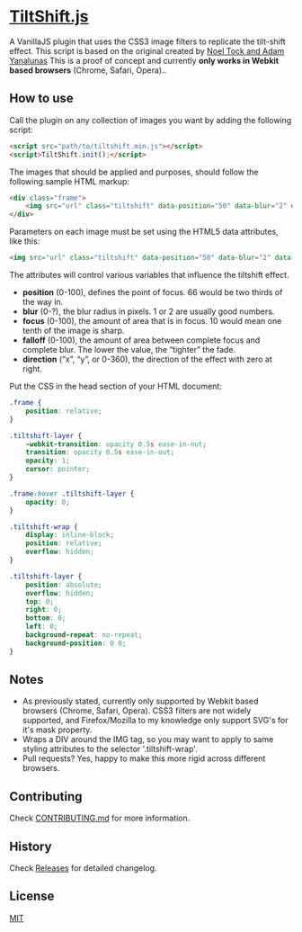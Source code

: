 # [TiltShift.js](http://www.pinceladasdaweb.com.br/blog/uploads/tiltshift/)

A VanillaJS plugin that uses the CSS3 image filters to replicate the tilt-shift effect. This script is based on the original created by [Noel Tock and Adam Yanalunas](http://www.noeltock.com/tilt-shift-css3-jquery-plugin/) This is a proof of concept and currently **only works in Webkit based browsers** (Chrome, Safari, Opera)..

## How to use

Call the plugin on any collection of images you want by adding the following script:

```html
<script src="path/to/tiltshift.min.js"></script>
<script>TiltShift.init();</script>
```

The images that should be applied and purposes, should follow the following sample HTML markup:

```html
<div class="frame">
    <img src="url" class="tiltshift" data-position="50" data-blur="2" data-focus="10" data-falloff="10" data-direction="y">
</div>
```

Parameters on each image must be set using the HTML5 data attributes, like this:

```html
<img src="url" class="tiltshift" data-position="50" data-blur="2" data-focus="10" data-falloff="10" data-direction="y">
```

The attributes will control various variables that influence the tiltshift effect.

- **position** (0-100), defines the point of focus. 66 would be two thirds of the way in.
- **blur** (0-?), the blur radius in pixels. 1 or 2 are usually good numbers.
- **focus** (0-100), the amount of area that is in focus. 10 would mean one tenth of the image is sharp.
- **falloff** (0-100), the amount of area between complete focus and complete blur. The lower the value, the “tighter” the fade.
- **direction** (“x”, “y”, or 0-360), the direction of the effect with zero at right.

Put the CSS in the head section of your HTML document:

```css
.frame {
    position: relative;
}

.tiltshift-layer {
    -webkit-transition: opacity 0.5s ease-in-out;
    transition: opacity 0.5s ease-in-out;
    opacity: 1;
    cursor: pointer;
}

.frame:hover .tiltshift-layer {
    opacity: 0;
}

.tiltshift-wrap {
    display: inline-block;
    position: relative;
    overflow: hidden;
}

.tiltshift-layer {
    position: absolute;
    overflow: hidden;
    top: 0;
    right: 0;
    bottom: 0;
    left: 0;
    background-repeat: no-repeat;
    background-position: 0 0;
}
```

## Notes

- As previously stated, currently only supported by Webkit based browsers (Chrome, Safari, Opera). CSS3 filters are not widely supported, and Firefox/Mozilla to my knowledge only support SVG's for it's mask property.
- Wraps a DIV around the IMG tag, so you may want to apply to same styling attributes to the selector '.tiltshift-wrap'.
- Pull requests? Yes, happy to make this more rigid across different browsers.

## Contributing

Check [CONTRIBUTING.md](CONTRIBUTING.md) for more information.

## History

Check [Releases](https://github.com/pinceladasdaweb/TiltShift.js/releases) for detailed changelog.

## License

[MIT](LICENSE)